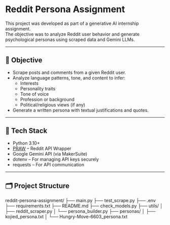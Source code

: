 # Reddit Persona Assignment

This project was developed as part of a generative AI internship assignment.  
The objective was to analyze Reddit user behavior and generate psychological personas using scraped data and Gemini LLMs.

---

## 🚀 Objective

- Scrape posts and comments from a given Reddit user.
- Analyze language patterns, tone, and content to infer:
  - Interests
  - Personality traits
  - Tone of voice
  - Profession or background
  - Political/religious views (if any)
- Generate a written persona with textual justifications and quotes.

---

## 🧠 Tech Stack

- Python 3.10+
- [PRAW](https://praw.readthedocs.io/en/stable/) – Reddit API Wrapper
- Google Gemini API (via MakerSuite)
- dotenv – For managing API keys securely
- requests – For API communication

---

## 🗂️ Project Structure


reddit-persona-assignment/
├── main.py
├── test_scrape.py
├── .env
├── requirements.txt
├── README.md
├── check_models.py
├── utils/
│ ├── reddit_scraper.py
│ └── persona_builder.py
├── personas/
│ ├── kojied_persona.txt
│ └── Hungry-Move-6603_persona.txt
